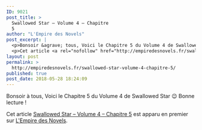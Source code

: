 ```yaml
---
ID: 9021
post_title: >
  Swallowed Star – Volume 4 – Chapitre
  5
author: "L'Empire des Novels"
post_excerpt: |
  <p>Bonsoir &agrave; tous, Voici le Chapitre 5 du Volume 4 de Swallowed Star &#128521; Bonne lecture !</p>
  <p>Cet article <a rel="nofollow" href="http://empiredesnovels.fr/swallowed-star-volume-4-chapitre-5/">Swallowed Star &ndash; Volume 4 &ndash; Chapitre 5</a> est apparu en premier sur <a rel="nofollow" href="http://empiredesnovels.fr/">L'Empire des Novels</a>.</p>
layout: post
permalink: >
  http://empiredesnovels.fr/swallowed-star-volume-4-chapitre-5/
published: true
post_date: 2018-05-28 18:24:09
---
```

<p>Bonsoir à tous, Voici le Chapitre 5 du Volume 4 de Swallowed Star 😉 Bonne lecture !</p>
<p>Cet article <a rel="nofollow" href="http://empiredesnovels.fr/swallowed-star-volume-4-chapitre-5/">Swallowed Star &#8211; Volume 4 &#8211; Chapitre 5</a> est apparu en premier sur <a rel="nofollow" href="http://empiredesnovels.fr/">L&#039;Empire des Novels</a>.</p>